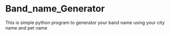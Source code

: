 # Band_name_Generator
This is simple python program to generator your band name using your city name and pet name
